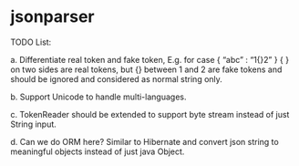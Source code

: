 # jsonparser

TODO List:

a. Differentiate real token and fake token, E.g. for case { “abc” : “1{}2” }    { } on two sides are real tokens, but {} between 1 and 2 are fake tokens and should be ignored and considered as normal string only.

b. Support Unicode to handle multi-languages.

c. TokenReader should be extended to support byte stream instead of just String input.

d. Can we do ORM here? Similar to Hibernate and convert json string to meaningful objects instead of just java Object.

